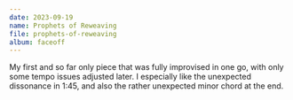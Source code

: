 ```yaml
---
date: 2023-09-19
name: Prophets of Reweaving
file: prophets-of-reweaving
album: faceoff
---
```


My first and so far only piece that was fully improvised in one go, with only some tempo issues adjusted later. I especially like the unexpected dissonance in 1:45, and also the rather unexpected minor chord at the end.
